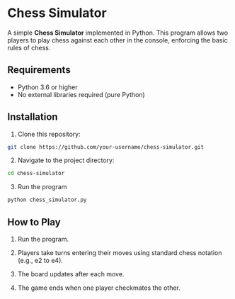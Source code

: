 # Chess Simulator

A simple **Chess Simulator** implemented in Python. This program allows two players to play chess against each other in the console, enforcing the basic rules of chess.


## Requirements

- Python 3.6 or higher
- No external libraries required (pure Python)

## Installation

1. Clone this repository:

```bash
git clone https://github.com/your-username/chess-simulator.git
```

2. Navigate to the project directory:
```bash
cd chess-simulator
```

3. Run the program
```bash
python chess_simulator.py
```

## How to Play

1. Run the program.

2. Players take turns entering their moves using standard chess notation (e.g., e2 to e4).

3. The board updates after each move.

4. The game ends when one player checkmates the other.
